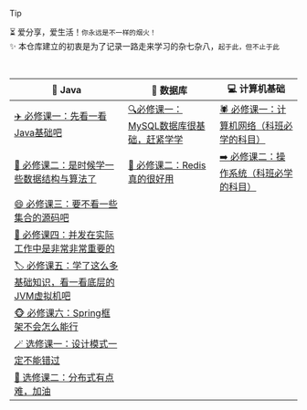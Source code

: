> [!TIP] 
⏳ 爱分享，爱生活！`你永远是不一样的烟火！`<br>
✨ 本仓库建立的初衷是为了记录一路走来学习的杂七杂八，`起于此，但不止于此`

&emsp;

| 🍵 Java                                                       | 🐛 数据库                           | 💻 计算机基础                                |
| ------------------------------------------------------------ | ---------------------------------- | ------------------------------------------- |
| [✈️ 必修课一：先看一看Java基础吧 ](java/一些知识点)                   | [🔍必修课一：MySQL数据库很基础，赶紧学学](MySQL/mysql) | [🕷️ 必修课一：计算机网络（科班必学的科目）](计算机网络/面试题汇总) |
| [🧮 必修课二：是时候学一些数据结构与算法了](数据结构/排序)            | [🦊 必修课二：Redis真的很好用](Redis/Redis)   | [➡️ 必修课二：操作系统（科班必学的科目）](操作系统/概述)         |
| [😄 必修课三：要不看一些集合的源码吧](源码分析/hello)                 |                                    |                                             |
| [🤌 必修课四：并发在实际工作中是非常非常重要的](java并发/并发)            |                                    |                                             |
| [🏷️ 必修课五：学了这么多基础知识，看一看底层的JVM虚拟机吧](虚拟机/尚硅谷复习视频) |                                    |                                             |
| [🐵 必修课六：Spring框架不会怎么能行](框架/Spring基础)                |                                    |                                             |
| [🪄 选修课一：设计模式一定不能错过](设计模式/设计模式)                |                                    |                                             |
| [🥚 选修课二：分布式有点难，加油](分布式/kafka)                       |                                    |                                             |







